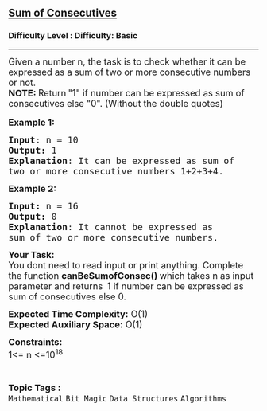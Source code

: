 <h2><a href="https://www.geeksforgeeks.org/problems/sum-of-consecutives1030/1?itm_source=geeksforgeeks&itm_medium=article&itm_campaign=practice_card">Sum of Consecutives</a></h2><h3>Difficulty Level : Difficulty: Basic</h3><hr><div class="problems_problem_content__Xm_eO"><p><span style="font-size:18px">Given a number n, the task is to check whether it can be expressed as a sum of two or more consecutive numbers or not.<br>
<strong>NOTE:&nbsp;</strong>Return</span>&nbsp;<span style="font-size:18px">"1" if number can be expressed as sum of consecutives else "0". (Without the&nbsp;double quotes)</span><br>
<br>
<span style="font-size:18px"><strong>Example 1:</strong></span></p>

<pre><span style="font-size:18px"><strong>Input</strong>: n = 10
<strong>Output:</strong>&nbsp;1&nbsp;
<strong>Explanation</strong>: It can be expressed as sum of 
two or more consecutive numbers 1+2+3+4.</span><span style="font-size:18px">
</span></pre>

<p><span style="font-size:18px"><strong>Example 2:</strong></span></p>

<pre><span style="font-size:18px"><strong>Input:</strong> n = 16
<strong>Output:&nbsp;</strong>0
<strong>Explanation</strong>: It cannot be expressed as 
sum of two or more consecutive numbers.</span></pre>

<p><span style="font-size:18px"><strong>Your Task:&nbsp;&nbsp;</strong><br>
You dont need to read input or print anything. Complete the function <strong>canBeSumofConsec</strong></span><span style="font-size:18px"><strong>()&nbsp;</strong>which takes n&nbsp;as input parameter and returns&nbsp;</span>&nbsp;<span style="font-size:18px">1&nbsp;if number can be expressed as sum of consecutives else 0.</span></p>

<p><span style="font-size:18px"><strong>Expected Time Complexity:</strong> O(1)<br>
<strong>Expected Auxiliary Space:</strong> O(1)</span></p>

<p><span style="font-size:18px"><strong>Constraints:</strong><br>
1&lt;= n&nbsp;&lt;=10<sup>18</sup></span></p>
</div><br><p><span style=font-size:18px><strong>Topic Tags : </strong><br><code>Mathematical</code>&nbsp;<code>Bit Magic</code>&nbsp;<code>Data Structures</code>&nbsp;<code>Algorithms</code>&nbsp;